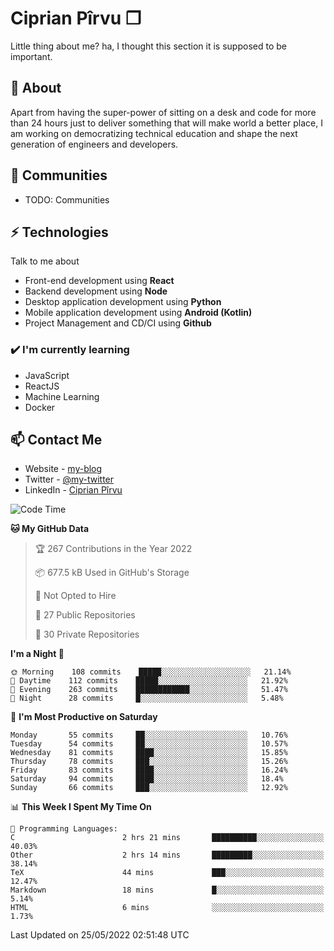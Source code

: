 # Ciprian Pîrvu ❐

Little thing about me? ha, I thought this section it is supposed to be important.

## 🧐 About

Apart from having the super-power of sitting on a desk and code for more than 24 hours just to deliver something that will make world a better place, I am working on democratizing technical education and shape the next generation of engineers and developers.

## 👯 Communities

-   TODO: Communities

## ⚡ Technologies

Talk to me about

-   Front-end development using **React**
-   Backend development using **Node**
-   Desktop application development using **Python**
-   Mobile application development using **Android (Kotlin)**
-   Project Management and CD/CI using **Github**

### ✔️ I'm currently learning

-   JavaScript
-   ReactJS
-   Machine Learning
-   Docker

## 📫 Contact Me

-   Website - [my-blog]()
-   Twitter - [@my-twitter]()
-   LinkedIn - [Ciprian Pîrvu](https://www.linkedin.com/in/p%C3%AErvu-ciprian-cristian-4415991b1/)

<!--START_SECTION:waka-->
![Code Time](http://img.shields.io/badge/Code%20Time-1%2C207%20hrs%2023%20mins-blue)

**🐱 My GitHub Data** 

> 🏆 267 Contributions in the Year 2022
 > 
> 📦 677.5 kB Used in GitHub's Storage 
 > 
> 🚫 Not Opted to Hire
 > 
> 📜 27 Public Repositories 
 > 
> 🔑 30 Private Repositories  
 > 
**I'm a Night 🦉** 

```text
🌞 Morning    108 commits    █████░░░░░░░░░░░░░░░░░░░░   21.14% 
🌆 Daytime    112 commits    █████░░░░░░░░░░░░░░░░░░░░   21.92% 
🌃 Evening    263 commits    ████████████░░░░░░░░░░░░░   51.47% 
🌙 Night      28 commits     █░░░░░░░░░░░░░░░░░░░░░░░░   5.48%

```
📅 **I'm Most Productive on Saturday** 

```text
Monday       55 commits     ██░░░░░░░░░░░░░░░░░░░░░░░   10.76% 
Tuesday      54 commits     ██░░░░░░░░░░░░░░░░░░░░░░░   10.57% 
Wednesday    81 commits     ████░░░░░░░░░░░░░░░░░░░░░   15.85% 
Thursday     78 commits     ███░░░░░░░░░░░░░░░░░░░░░░   15.26% 
Friday       83 commits     ████░░░░░░░░░░░░░░░░░░░░░   16.24% 
Saturday     94 commits     ████░░░░░░░░░░░░░░░░░░░░░   18.4% 
Sunday       66 commits     ███░░░░░░░░░░░░░░░░░░░░░░   12.92%

```


📊 **This Week I Spent My Time On** 

```text
💬 Programming Languages: 
C                        2 hrs 21 mins       ██████████░░░░░░░░░░░░░░░   40.03% 
Other                    2 hrs 14 mins       █████████░░░░░░░░░░░░░░░░   38.14% 
TeX                      44 mins             ███░░░░░░░░░░░░░░░░░░░░░░   12.47% 
Markdown                 18 mins             █░░░░░░░░░░░░░░░░░░░░░░░░   5.14% 
HTML                     6 mins              ░░░░░░░░░░░░░░░░░░░░░░░░░   1.73%

```


 Last Updated on 25/05/2022 02:51:48 UTC
<!--END_SECTION:waka-->
